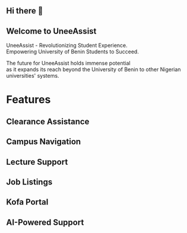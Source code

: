 ## Hi there 👋

## Welcome to UneeAssist
UneeAssist - Revolutionizing Student Experience. <br />
Empowering University of Benin Students to Succeed. <br />

The future for UneeAssist holds immense potential <br />
as it expands its reach beyond the University of Benin to other Nigerian universities' systems. <br />

# Features

## Clearance Assistance

## Campus Navigation

## Lecture Support

## Job Listings

## Kofa Portal

## AI-Powered Support
